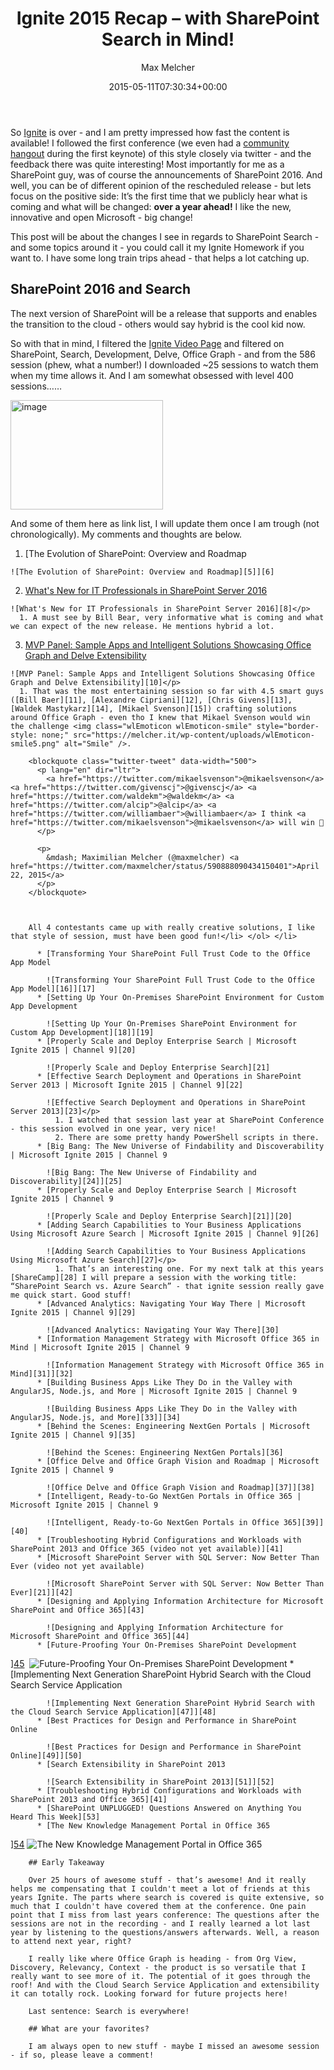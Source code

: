 ﻿---
title: Ignite 2015 Recap – with SharePoint Search in Mind!
author: Max Melcher
aliases:
   - "/post/2015-05-11-ignite-2015-recap-with-sharepoint-search-in-mind/"
2015: "05"
type: post
date: 2015-05-11T07:30:34+00:00
url: /2015/05/ignite-2015-recap-with-sharepoint-search-in-mind/
yourls_shorturl:
  - http://melcher.it/s/4J
categories:
  - Conference
  - Delve
  - Office 365
  - Office Graph
  - Search
  - SharePoint 2016

---
So [Ignite][1] is over - and I am pretty impressed how fast the content is available! I followed the first conference (we even had a [community hangout][2] during the first keynote) of this style closely via twitter - and the feedback there was quite interesting! Most importantly for me as a SharePoint guy, was of course the announcements of SharePoint 2016. And well, you can be of different opinion of the rescheduled release - but lets focus on the positive side: It’s the first time that we publicly hear what is coming and what will be changed: **over a year ahead!** I like the new, innovative and open Microsoft - big change!

This post will be about the changes I see in regards to SharePoint Search - and some topics around it - you could call it my Ignite Homework if you want to. I have some long train trips ahead - that helps a lot catching up.

## SharePoint 2016 and Search

The next version of SharePoint will be a release that supports and enables the transition to the cloud - others would say hybrid is the cool kid now.

So with that in mind, I filtered the [Ignite Video Page][3] and filtered on SharePoint, Search, Development, Delve, Office Graph - and from the 586 session (phew, what a number!) I downloaded ~25 sessions to watch them when my time allows it. And I am somewhat obsessed with level 400 sessions…&#8230;

[<img style="background-image: none; padding-top: 0px; padding-left: 0px; margin: 0px; display: inline; padding-right: 0px; border-width: 0px;" title="image" src="https://melcher.it/wp-content/uploads/image_thumb38.png" alt="image" width="244" height="175" border="0" />][4]

And some of them here as link list, I will update them once I am trough (not chronologically). My comments and thoughts are below.

  1. [The Evolution of SharePoint: Overview and Roadmap
  
    ![The Evolution of SharePoint: Overview and Roadmap][5]][6]
  2. [What's New for IT Professionals in SharePoint Server 2016][7]
  
    ![What's New for IT Professionals in SharePoint Server 2016][8]</p> 
      1. A must see by Bill Bear, very informative what is coming and what we can expect of the new release. He mentions hybrid a lot.
  3. [MVP Panel: Sample Apps and Intelligent Solutions Showcasing Office Graph and Delve Extensibility][9]
  
    ![MVP Panel: Sample Apps and Intelligent Solutions Showcasing Office Graph and Delve Extensibility][10]</p> 
      1. That was the most entertaining session so far with 4.5 smart guys ([Bill Baer][11], [Alexandre Cipriani][12], [Chris Givens][13], [Waldek Mastykarz][14], [Mikael Svenson][15]) crafting solutions around Office Graph - even tho I knew that Mikael Svenson would win the challenge <img class="wlEmoticon wlEmoticon-smile" style="border-style: none;" src="https://melcher.it/wp-content/uploads/wlEmoticon-smile5.png" alt="Smile" />.
  
        <blockquote class="twitter-tweet" data-width="500">
          <p lang="en" dir="ltr">
            <a href="https://twitter.com/mikaelsvenson">@mikaelsvenson</a> <a href="https://twitter.com/givenscj">@givenscj</a> <a href="https://twitter.com/waldekm">@waldekm</a> <a href="https://twitter.com/alcip">@alcip</a> <a href="https://twitter.com/williambaer">@williambaer</a> I think <a href="https://twitter.com/mikaelsvenson">@mikaelsvenson</a> will win 🙂
          </p>
          
          <p>
            &mdash; Maximilian Melcher (@maxmelcher) <a href="https://twitter.com/maxmelcher/status/590888090434150401">April 22, 2015</a>
          </p>
        </blockquote>
        
        
  
        All 4 contestants came up with really creative solutions, I like that style of session, must have been good fun!</li> </ol> </li> 
        
          * [Transforming Your SharePoint Full Trust Code to the Office App Model
  
            ![Transforming Your SharePoint Full Trust Code to the Office App Model][16]][17]
          * [Setting Up Your On-Premises SharePoint Environment for Custom App Development
  
            ![Setting Up Your On-Premises SharePoint Environment for Custom App Development][18]][19]
          * [Properly Scale and Deploy Enterprise Search | Microsoft Ignite 2015 | Channel 9][20]
  
            ![Properly Scale and Deploy Enterprise Search][21]
          * [Effective Search Deployment and Operations in SharePoint Server 2013 | Microsoft Ignite 2015 | Channel 9][22]
  
            ![Effective Search Deployment and Operations in SharePoint Server 2013][23]</p> 
              1. I watched that session last year at SharePoint Conference - this session evolved in one year, very nice!
              2. There are some pretty handy PowerShell scripts in there.
          * [Big Bang: The New Universe of Findability and Discoverability | Microsoft Ignite 2015 | Channel 9
  
            ![Big Bang: The New Universe of Findability and Discoverability][24]][25]
          * [Properly Scale and Deploy Enterprise Search | Microsoft Ignite 2015 | Channel 9
  
            ![Properly Scale and Deploy Enterprise Search][21]][20]
          * [Adding Search Capabilities to Your Business Applications Using Microsoft Azure Search | Microsoft Ignite 2015 | Channel 9][26]
  
            ![Adding Search Capabilities to Your Business Applications Using Microsoft Azure Search][27]</p> 
              1. That’s an interesting one. For my next talk at this years [ShareCamp][28] I will prepare a session with the working title: “SharePoint Search vs. Azure Search” - that ignite session really gave me quick start. Good stuff!
          * [Advanced Analytics: Navigating Your Way There | Microsoft Ignite 2015 | Channel 9][29]
  
            ![Advanced Analytics: Navigating Your Way There][30]
          * [Information Management Strategy with Microsoft Office 365 in Mind | Microsoft Ignite 2015 | Channel 9
  
            ![Information Management Strategy with Microsoft Office 365 in Mind][31]][32]
          * [Building Business Apps Like They Do in the Valley with AngularJS, Node.js, and More | Microsoft Ignite 2015 | Channel 9
  
            ![Building Business Apps Like They Do in the Valley with AngularJS, Node.js, and More][33]][34]
          * [Behind the Scenes: Engineering NextGen Portals | Microsoft Ignite 2015 | Channel 9][35]
  
            ![Behind the Scenes: Engineering NextGen Portals][36]
          * [Office Delve and Office Graph Vision and Roadmap | Microsoft Ignite 2015 | Channel 9
  
            ![Office Delve and Office Graph Vision and Roadmap][37]][38]
          * [Intelligent, Ready-to-Go NextGen Portals in Office 365 | Microsoft Ignite 2015 | Channel 9
  
            ![Intelligent, Ready-to-Go NextGen Portals in Office 365][39]][40]
          * [Troubleshooting Hybrid Configurations and Workloads with SharePoint 2013 and Office 365 (video not yet available)][41]
          * [Microsoft SharePoint Server with SQL Server: Now Better Than Ever (video not yet available)
  
            ![Microsoft SharePoint Server with SQL Server: Now Better Than Ever][21]][42]
          * [Designing and Applying Information Architecture for Microsoft SharePoint and Office 365][43]
  
            ![Designing and Applying Information Architecture for Microsoft SharePoint and Office 365][44]
          * [Future-Proofing Your On-Premises SharePoint Development
  
][45]  ![Future-Proofing Your On-Premises SharePoint Development][46]
          * [Implementing Next Generation SharePoint Hybrid Search with the Cloud Search Service Application
  
            ![Implementing Next Generation SharePoint Hybrid Search with the Cloud Search Service Application][47]][48]
          * [Best Practices for Design and Performance in SharePoint Online
  
            ![Best Practices for Design and Performance in SharePoint Online][49]][50]
          * [Search Extensibility in SharePoint 2013
  
            ![Search Extensibility in SharePoint 2013][51]][52]
          * [Troubleshooting Hybrid Configurations and Workloads with SharePoint 2013 and Office 365][41]
          * [SharePoint UNPLUGGED! Questions Answered on Anything You Heard This Week][53]
          * [The New Knowledge Management Portal in Office 365
  
][54] ![The New Knowledge Management Portal in Office 365][55]</ol> 
        
        ## Early Takeaway
        
        Over 25 hours of awesome stuff - that’s awesome! And it really helps me compensating that I couldn't meet a lot of friends at this years Ignite. The parts where search is covered is quite extensive, so much that I couldn't have covered them at the conference. One pain point that I miss from last years conference: The questions after the sessions are not in the recording - and I really learned a lot last year by listening to the questions/answers afterwards. Well, a reason to attend next year, right?
        
        I really like where Office Graph is heading - from Org View, Discovery, Relevancy, Context - the product is so versatile that I really want to see more of it. The potential of it goes through the roof! And with the Cloud Search Service Application and extensibility it can totally rock. Looking forward for future projects here!
        
        Last sentence: Search is everywhere!
        
        ## What are your favorites?
        
        I am always open to new stuff - maybe I missed an awesome session - if so, please leave a comment!

 [1]: http://ignite.microsoft.com
 [2]: https://melcher.it/2015/04/cant-make-it-to-microsoft-ignite-watch-the-keynote-with-us/
 [3]: https://myignite.microsoft.com/#/videos
 [4]: https://melcher.it/wp-content/uploads/image38.png
 [5]: http://video.ch9.ms/sessions/ignite/2015/FND2203.jpg
 [6]: http://channel9.msdn.com/Events/Ignite/2015/FND2203
 [7]: http://channel9.msdn.com/Events/Ignite/2015/BRK2188
 [8]: http://video.ch9.ms/sessions/ignite/2015/BRK2188.jpg
 [9]: http://channel9.msdn.com/Events/Ignite/2015/BRK3154
 [10]: http://video.ch9.ms/sessions/ignite/2015/BRK3154.jpg
 [11]: http://channel9.msdn.com/Events/Speakers/bill-baer
 [12]: http://channel9.msdn.com/Events/Speakers/alexandre-cipriani
 [13]: http://channel9.msdn.com/Events/Speakers/chris-givens
 [14]: http://channel9.msdn.com/Events/Speakers/waldek-mastykarz
 [15]: http://channel9.msdn.com/Events/Speakers/mikael-svenson
 [16]: http://video.ch9.ms/sessions/ignite/2015/BRK4125.jpg
 [17]: http://channel9.msdn.com/Events/Ignite/2015/BRK4125
 [18]: http://video.ch9.ms/sessions/ignite/2015/BRK4104.jpg
 [19]: http://channel9.msdn.com/Events/Ignite/2015/BRK4104
 [20]: http://channel9.msdn.com/Events/Ignite/2015/BRK3202
 [21]: http://files.channel9.msdn.com/thumbnail/b2da2ec4-ea07-4ced-9ff5-024c53c7868e.png
 [22]: http://channel9.msdn.com/Events/Ignite/2015/BRK3176
 [23]: http://video.ch9.ms/sessions/ignite/2015/BRK3176.jpg
 [24]: http://video.ch9.ms/sessions/ignite/2015/BRK3165.jpg
 [25]: http://channel9.msdn.com/Events/Ignite/2015/BRK3165
 [26]: http://channel9.msdn.com/Events/Ignite/2015/BRK2565
 [27]: http://video.ch9.ms/sessions/ignite/2015/BRK2565.jpg
 [28]: http://sharecamp.de/
 [29]: http://channel9.msdn.com/Events/Ignite/2015/BRK2567
 [30]: http://video.ch9.ms/sessions/ignite/2015/BRK2567.jpg
 [31]: http://video.ch9.ms/sessions/ignite/2015/BRK2125.jpg
 [32]: http://channel9.msdn.com/Events/Ignite/2015/BRK2125
 [33]: http://video.ch9.ms/sessions/ignite/2015/BRK4123.jpg
 [34]: http://channel9.msdn.com/Events/Ignite/2015/BRK4123
 [35]: http://channel9.msdn.com/Events/Ignite/2015/BRK2205
 [36]: http://video.ch9.ms/sessions/ignite/2015/BRK2205.jpg
 [37]: http://video.ch9.ms/sessions/ignite/2015/BRK1105.jpg
 [38]: http://channel9.msdn.com/Events/Ignite/2015/BRK1105
 [39]: http://video.ch9.ms/sessions/ignite/2015/BRK2173.jpg
 [40]: http://channel9.msdn.com/Events/Ignite/2015/BRK2173
 [41]: http://channel9.msdn.com/Events/Ignite/2015/BRK4106
 [42]: http://channel9.msdn.com/Events/Ignite/2015/BRK4131
 [43]: http://channel9.msdn.com/Events/Ignite/2015/BRK3190
 [44]: http://video.ch9.ms/sessions/ignite/2015/BRK3190.jpg
 [45]: http://channel9.msdn.com/Events/Ignite/2015/BRK4111
 [46]: http://video.ch9.ms/sessions/ignite/2015/BRK4111.jpg
 [47]: http://video.ch9.ms/sessions/ignite/2015/BRK3134.jpg
 [48]: http://channel9.msdn.com/Events/Ignite/2015/BRK3134
 [49]: http://video.ch9.ms/sessions/ignite/2015/BRK2169.jpg
 [50]: http://channel9.msdn.com/Events/Ignite/2015/BRK2169
 [51]: http://video.ch9.ms/sessions/ignite/2015/BRK4124.jpg
 [52]: http://channel9.msdn.com/Events/Ignite/2015/BRK4124
 [53]: http://channel9.msdn.com/Events/Ignite/2015/BRK2206
 [54]: http://channel9.msdn.com/Events/Ignite/2015/BRK2174
 [55]: http://video.ch9.ms/sessions/ignite/2015/BRK2174.jpg
